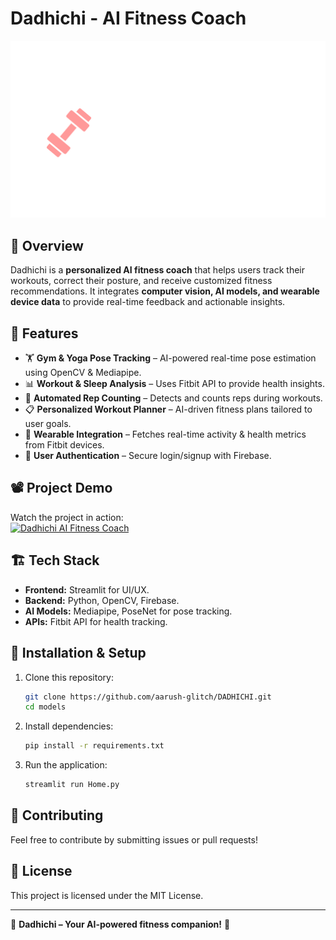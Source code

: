 # Dadhichi - AI Fitness Coach  

![Dadhichi Logo](models/images/dadhichi.png)

## 📌 Overview  
Dadhichi is a **personalized AI fitness coach** that helps users track their workouts, correct their posture, and receive customized fitness recommendations. It integrates **computer vision, AI models, and wearable device data** to provide real-time feedback and actionable insights.

## 🎯 Features  
- 🏋️ **Gym & Yoga Pose Tracking** – AI-powered real-time pose estimation using OpenCV & Mediapipe.  
- 📊 **Workout & Sleep Analysis** – Uses Fitbit API to provide health insights.  
- 🔢 **Automated Rep Counting** – Detects and counts reps during workouts.  
- 📋 **Personalized Workout Planner** – AI-driven fitness plans tailored to user goals.  
- 🔗 **Wearable Integration** – Fetches real-time activity & health metrics from Fitbit devices.  
- 🔐 **User Authentication** – Secure login/signup with Firebase.  

## 📽️ Project Demo  
Watch the project in action:  
[![Dadhichi AI Fitness Coach](https://img.youtube.com/vi/oWkERaApKxI/0.jpg)](https://youtu.be/oWkERaApKxI)

## 🏗️ Tech Stack  
- **Frontend:** Streamlit for UI/UX.  
- **Backend:** Python, OpenCV, Firebase.  
- **AI Models:** Mediapipe, PoseNet for pose tracking.  
- **APIs:** Fitbit API for health tracking.  

## 🚀 Installation & Setup  
1. Clone this repository:  
   ```bash
   git clone https://github.com/aarush-glitch/DADHICHI.git
   cd models
   ```
2. Install dependencies:  
   ```bash
   pip install -r requirements.txt
   ```
3. Run the application:  
   ```bash
   streamlit run Home.py
   ```

## 🤝 Contributing  
Feel free to contribute by submitting issues or pull requests!  

## 📜 License  
This project is licensed under the MIT License.

---

🚀 **Dadhichi – Your AI-powered fitness companion!** 💪

